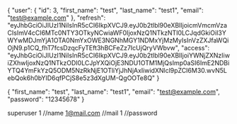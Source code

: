 {
    "user": {
        "id": 3,
        "first_name": "test",
        "last_name": "test1",
        "email": "test@example.com"
    },
    "refresh": "eyJhbGciOiJIUzI1NiIsInR5cCI6IkpXVCJ9.eyJ0b2tlbl90eXBlIjoicmVmcmVzaCIsImV4cCI6MTc0NTY3OTkyNCwiaWF0IjoxNzQ1NTkzNTI0LCJqdGkiOiI3YWYwMDJmYjA1OTA0NmYxOWE3NGNhMGY1NDMxYjMzMyIsInVzZXJfaWQiOjN9.p1CQ_fhT7fcsDzqcFyTEft3hBCFeZz7IcUjQryVWbvw",
    "access": "eyJhbGciOiJIUzI1NiIsInR5cCI6IkpXVCJ9.eyJ0b2tlbl90eXBlIjoiYWNjZXNzIiwiZXhwIjoxNzQ1NTkzODI0LCJpYXQiOjE3NDU1OTM1MjQsImp0aSI6ImE2NDBiYTQ4YmFkYzQ5ODM5NzRkNjE1OTliYjJhNjAxIiwidXNlcl9pZCI6M30.wvN5LebQok6h0bYID6qfPCjS8e5z3dXgUM-QgOOTe8Q"
}



{
  "first_name": "test",
  "last_name":  "test1",
  "email":      "test@example.com",
  "password":   "12345678"
}



superuser
1             //name
1@mail.com    //mail
1             //password